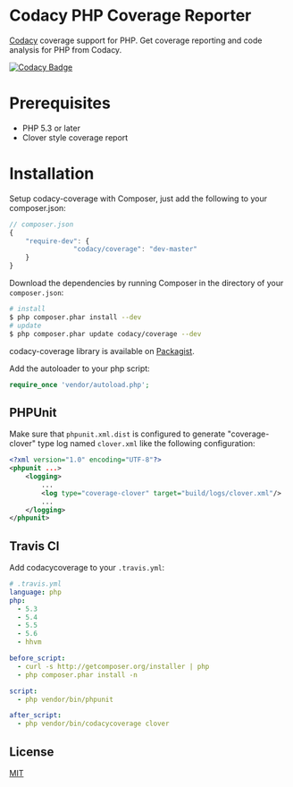 # Codacy PHP Coverage Reporter
[Codacy](https://codacy.com/) coverage support for PHP. Get coverage reporting and code analysis for PHP from Codacy.

[![Codacy Badge](https://www.codacy.com/project/badge/d992a862b1994805907ec277e16b0fda)](https://www.codacy.com/public/caxaria/php-codacy-coverage)

# Prerequisites

- PHP 5.3 or later
- Clover style coverage report

# Installation

Setup codacy-coverage with Composer, just add the following to your composer.json:

```js
// composer.json
{
    "require-dev": {
				"codacy/coverage": "dev-master"
    }
}
```

Download the dependencies by running Composer in the directory of your `composer.json`:

```sh
# install
$ php composer.phar install --dev
# update
$ php composer.phar update codacy/coverage --dev
```

codacy-coverage library is available on [Packagist](https://packagist.org/packages/codacy/coverage).

Add the autoloader to your php script:

```php
require_once 'vendor/autoload.php';
```

## PHPUnit

Make sure that `phpunit.xml.dist` is configured to generate "coverage-clover" type log named `clover.xml` like the following configuration:

```xml
<?xml version="1.0" encoding="UTF-8"?>
<phpunit ...>
    <logging>
        ...
        <log type="coverage-clover" target="build/logs/clover.xml"/>
        ...
    </logging>
</phpunit>
```

## Travis CI

Add codacycoverage to your `.travis.yml`:

```yml
# .travis.yml
language: php
php:
  - 5.3
  - 5.4
  - 5.5
  - 5.6
  - hhvm

before_script:
  - curl -s http://getcomposer.org/installer | php
  - php composer.phar install -n

script:
  - php vendor/bin/phpunit

after_script:
  - php vendor/bin/codacycoverage clover
```

## License
[MIT](LICENSE)

